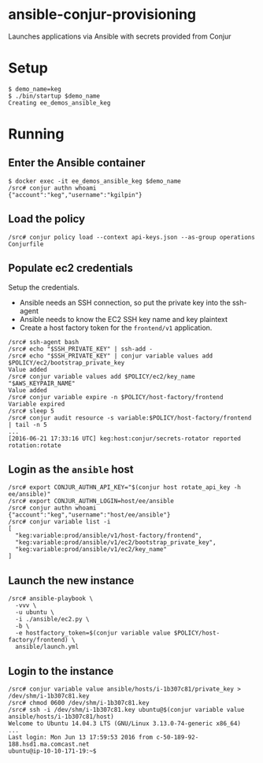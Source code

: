 # ansible-conjur-provisioning

Launches applications via Ansible with secrets provided from Conjur

# Setup

```
$ demo_name=keg
$ ./bin/startup $demo_name
Creating ee_demos_ansible_keg
```

# Running

## Enter the Ansible container

```
$ docker exec -it ee_demos_ansible_keg $demo_name
/src# conjur authn whoami
{"account":"keg","username":"kgilpin"}
```

## Load the policy

```
/src# conjur policy load --context api-keys.json --as-group operations Conjurfile 
```

## Populate ec2 credentials

Setup the credentials.

* Ansible needs an SSH connection, so put the private key into the ssh-agent
* Ansible needs to know the EC2 SSH key name and key plaintext
* Create a host factory token for the `frontend/v1` application.

```
/src# ssh-agent bash
/src# echo "$SSH_PRIVATE_KEY" | ssh-add -
/src# echo "$SSH_PRIVATE_KEY" | conjur variable values add $POLICY/ec2/bootstrap_private_key
Value added
/src# conjur variable values add $POLICY/ec2/key_name "$AWS_KEYPAIR_NAME"
Value added
/src# conjur variable expire -n $POLICY/host-factory/frontend
Variable expired
/src# sleep 5
/src# conjur audit resource -s variable:$POLICY/host-factory/frontend | tail -n 5
...
[2016-06-21 17:33:16 UTC] keg:host:conjur/secrets-rotator reported rotation:rotate
```

## Login as the `ansible` host

```
/src# export CONJUR_AUTHN_API_KEY="$(conjur host rotate_api_key -h ee/ansible)"
/src# export CONJUR_AUTHN_LOGIN=host/ee/ansible
/src# conjur authn whoami 
{"account":"keg","username":"host/ee/ansible"}
/src# conjur variable list -i
[
  "keg:variable:prod/ansible/v1/host-factory/frontend",
  "keg:variable:prod/ansible/v1/ec2/bootstrap_private_key",
  "keg:variable:prod/ansible/v1/ec2/key_name"
]
```

## Launch the new instance

```
/src# ansible-playbook \
  -vvv \
  -u ubuntu \
  -i ./ansible/ec2.py \
  -b \
  -e hostfactory_token=$(conjur variable value $POLICY/host-factory/frontend) \
  ansible/launch.yml
```

## Login to the instance

```
/src# conjur variable value ansible/hosts/i-1b307c81/private_key > /dev/shm/i-1b307c81.key
/src# chmod 0600 /dev/shm/i-1b307c81.key
/src# ssh -i /dev/shm/i-1b307c81.key ubuntu@$(conjur variable value ansible/hosts/i-1b307c81/host)
Welcome to Ubuntu 14.04.3 LTS (GNU/Linux 3.13.0-74-generic x86_64)
...
Last login: Mon Jun 13 17:59:53 2016 from c-50-189-92-188.hsd1.ma.comcast.net
ubuntu@ip-10-10-171-19:~$
```

